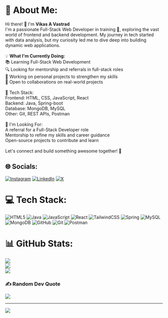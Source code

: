 # 💫 About Me:
Hi there! 👋 I'm <b>Vikas A Vastrad</b><br>I'm a passionate Full-Stack Web Developer in training 🚀, exploring the vast world of frontend and backend development. My journey in tech started with data analysis, but my curiosity led me to dive deep into building dynamic web applications.<br><br>💡 <b>What I'm Currently Doing:</b><br>📚 Learning Full-Stack Web Development <br>🔍 Looking for mentorship and referrals in full-stack roles<br>🎯 Working on personal projects to strengthen my skills<br>🤝 Open to collaborations on real-world projects<br><br>🔧 Tech Stack:<br>Frontend: HTML, CSS, JavaScript, React<br>Backend: Java, Spring-boot<br>Database: MongoDB, MySQL<br>Other: Git, REST APIs, Postman<br><br>📢 I'm Looking For:<br>A referral for a Full-Stack Developer role<br>Mentorship to refine my skills and career guidance<br>Open-source projects to contribute and learn<br><br>Let's connect and build something awesome together! 🚀


## 🌐 Socials:
[![Instagram](https://img.shields.io/badge/Instagram-%23E4405F.svg?logo=Instagram&logoColor=white)](https://instagram.com/vikas_vastrad) [![LinkedIn](https://img.shields.io/badge/LinkedIn-%230077B5.svg?logo=linkedin&logoColor=white)](https://linkedin.com/in/www.linkedin.com/in/vikas-vastrad-dev) [![X](https://img.shields.io/badge/X-black.svg?logo=X&logoColor=white)](https://x.com/@VikasAV23) 

# 💻 Tech Stack:
![HTML5](https://img.shields.io/badge/html5-%23E34F26.svg?style=for-the-badge&logo=html5&logoColor=white) ![Java](https://img.shields.io/badge/java-%23ED8B00.svg?style=for-the-badge&logo=openjdk&logoColor=white) ![JavaScript](https://img.shields.io/badge/javascript-%23323330.svg?style=for-the-badge&logo=javascript&logoColor=%23F7DF1E) ![React](https://img.shields.io/badge/react-%2320232a.svg?style=for-the-badge&logo=react&logoColor=%2361DAFB) ![TailwindCSS](https://img.shields.io/badge/tailwindcss-%2338B2AC.svg?style=for-the-badge&logo=tailwind-css&logoColor=white) ![Spring](https://img.shields.io/badge/spring-%236DB33F.svg?style=for-the-badge&logo=spring&logoColor=white) ![MySQL](https://img.shields.io/badge/mysql-4479A1.svg?style=for-the-badge&logo=mysql&logoColor=white) ![MongoDB](https://img.shields.io/badge/MongoDB-%234ea94b.svg?style=for-the-badge&logo=mongodb&logoColor=white) ![GitHub](https://img.shields.io/badge/github-%23121011.svg?style=for-the-badge&logo=github&logoColor=white) ![Git](https://img.shields.io/badge/git-%23F05033.svg?style=for-the-badge&logo=git&logoColor=white) ![Postman](https://img.shields.io/badge/Postman-FF6C37?style=for-the-badge&logo=postman&logoColor=white)
# 📊 GitHub Stats:
![](https://github-readme-stats.vercel.app/api?username=Vikas-Vastrad&theme=dark&hide_border=true&include_all_commits=false&count_private=false)<br/>
![](https://github-readme-streak-stats.herokuapp.com/?user=Vikas-Vastrad&theme=dark&hide_border=true)<br/>
![](https://github-readme-stats.vercel.app/api/top-langs/?username=Vikas-Vastrad&theme=dark&hide_border=true&include_all_commits=false&count_private=false&layout=compact)

### ✍️ Random Dev Quote
![](https://quotes-github-readme.vercel.app/api?type=horizontal&theme=radical)

---
[![](https://visitcount.itsvg.in/api?id=Vikas-Vastrad&icon=0&color=0)](https://visitcount.itsvg.in)

<!-- Proudly created with GPRM ( https://gprm.itsvg.in ) -->
